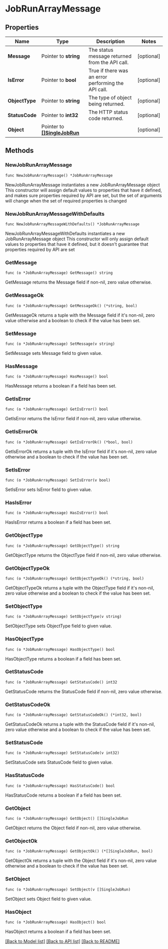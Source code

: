 # JobRunArrayMessage

## Properties

Name | Type | Description | Notes
------------ | ------------- | ------------- | -------------
**Message** | Pointer to **string** | The status message returned from the API call. | [optional] 
**IsError** | Pointer to **bool** | True if there was an error performing the API call. | [optional] 
**ObjectType** | Pointer to **string** | The type of object being returned. | [optional] 
**StatusCode** | Pointer to **int32** | The HTTP status code returned. | [optional] 
**Object** | Pointer to [**[]SingleJobRun**](SingleJobRun.md) |  | [optional] 

## Methods

### NewJobRunArrayMessage

`func NewJobRunArrayMessage() *JobRunArrayMessage`

NewJobRunArrayMessage instantiates a new JobRunArrayMessage object
This constructor will assign default values to properties that have it defined,
and makes sure properties required by API are set, but the set of arguments
will change when the set of required properties is changed

### NewJobRunArrayMessageWithDefaults

`func NewJobRunArrayMessageWithDefaults() *JobRunArrayMessage`

NewJobRunArrayMessageWithDefaults instantiates a new JobRunArrayMessage object
This constructor will only assign default values to properties that have it defined,
but it doesn't guarantee that properties required by API are set

### GetMessage

`func (o *JobRunArrayMessage) GetMessage() string`

GetMessage returns the Message field if non-nil, zero value otherwise.

### GetMessageOk

`func (o *JobRunArrayMessage) GetMessageOk() (*string, bool)`

GetMessageOk returns a tuple with the Message field if it's non-nil, zero value otherwise
and a boolean to check if the value has been set.

### SetMessage

`func (o *JobRunArrayMessage) SetMessage(v string)`

SetMessage sets Message field to given value.

### HasMessage

`func (o *JobRunArrayMessage) HasMessage() bool`

HasMessage returns a boolean if a field has been set.

### GetIsError

`func (o *JobRunArrayMessage) GetIsError() bool`

GetIsError returns the IsError field if non-nil, zero value otherwise.

### GetIsErrorOk

`func (o *JobRunArrayMessage) GetIsErrorOk() (*bool, bool)`

GetIsErrorOk returns a tuple with the IsError field if it's non-nil, zero value otherwise
and a boolean to check if the value has been set.

### SetIsError

`func (o *JobRunArrayMessage) SetIsError(v bool)`

SetIsError sets IsError field to given value.

### HasIsError

`func (o *JobRunArrayMessage) HasIsError() bool`

HasIsError returns a boolean if a field has been set.

### GetObjectType

`func (o *JobRunArrayMessage) GetObjectType() string`

GetObjectType returns the ObjectType field if non-nil, zero value otherwise.

### GetObjectTypeOk

`func (o *JobRunArrayMessage) GetObjectTypeOk() (*string, bool)`

GetObjectTypeOk returns a tuple with the ObjectType field if it's non-nil, zero value otherwise
and a boolean to check if the value has been set.

### SetObjectType

`func (o *JobRunArrayMessage) SetObjectType(v string)`

SetObjectType sets ObjectType field to given value.

### HasObjectType

`func (o *JobRunArrayMessage) HasObjectType() bool`

HasObjectType returns a boolean if a field has been set.

### GetStatusCode

`func (o *JobRunArrayMessage) GetStatusCode() int32`

GetStatusCode returns the StatusCode field if non-nil, zero value otherwise.

### GetStatusCodeOk

`func (o *JobRunArrayMessage) GetStatusCodeOk() (*int32, bool)`

GetStatusCodeOk returns a tuple with the StatusCode field if it's non-nil, zero value otherwise
and a boolean to check if the value has been set.

### SetStatusCode

`func (o *JobRunArrayMessage) SetStatusCode(v int32)`

SetStatusCode sets StatusCode field to given value.

### HasStatusCode

`func (o *JobRunArrayMessage) HasStatusCode() bool`

HasStatusCode returns a boolean if a field has been set.

### GetObject

`func (o *JobRunArrayMessage) GetObject() []SingleJobRun`

GetObject returns the Object field if non-nil, zero value otherwise.

### GetObjectOk

`func (o *JobRunArrayMessage) GetObjectOk() (*[]SingleJobRun, bool)`

GetObjectOk returns a tuple with the Object field if it's non-nil, zero value otherwise
and a boolean to check if the value has been set.

### SetObject

`func (o *JobRunArrayMessage) SetObject(v []SingleJobRun)`

SetObject sets Object field to given value.

### HasObject

`func (o *JobRunArrayMessage) HasObject() bool`

HasObject returns a boolean if a field has been set.


[[Back to Model list]](../README.md#documentation-for-models) [[Back to API list]](../README.md#documentation-for-api-endpoints) [[Back to README]](../README.md)


